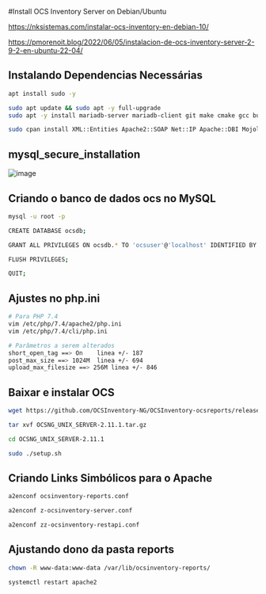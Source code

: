 #Install OCS Inventory Server on Debian/Ubuntu

https://nksistemas.com/instalar-ocs-inventory-en-debian-10/

https://pmorenoit.blog/2022/06/05/instalacion-de-ocs-inventory-server-2-9-2-en-ubuntu-22-04/

## Instalando Dependencias Necessárias
```sh
apt install sudo -y

sudo apt update && sudo apt -y full-upgrade
sudo apt -y install mariadb-server mariadb-client git make cmake gcc build-essential apache2 libapache2-mod-perl2 libapache-dbi-perl libapache-db-perl libapache2-mod-php php php-zip php-pclzip php-gd php-mysql php-soap php-curl php-json php-xml php-mbstring perl libxml-simple-perl libcompress-zlib-perl libdbi-perl libdbd-mysql-perl libnet-ip-perl libsoap-lite-perl libio-compress-perl libapache2-mod-perl2-dev libarchive-zip-perl libmojolicious-perl libplack-perl libswitch-perl php7.4-curl php7.4-gd php7.4-mbstring php7.4-xml php-xmlrpc software-properties-common ca-certificates lsb-release apt-transport-https

sudo cpan install XML::Entities Apache2::SOAP Net::IP Apache::DBI Mojolicious Switch Plack::Handler Archive::Zip
```

## mysql_secure_installation

![image](https://user-images.githubusercontent.com/10979090/208107935-70eadcf0-aa37-47ad-87a7-d43bee8a39d1.png)

## Criando o banco de dados ocs no MySQL
```sh
mysql -u root -p

CREATE DATABASE ocsdb;

GRANT ALL PRIVILEGES ON ocsdb.* TO 'ocsuser'@'localhost' IDENTIFIED BY 'ocspassword';

FLUSH PRIVILEGES;

QUIT;
```

## Ajustes no php.ini
```sh
# Para PHP 7.4
vim /etc/php/7.4/apache2/php.ini 
vim /etc/php/7.4/cli/php.ini

# Parâmetros a serem alterados
short_open_tag ==> On    linea +/- 187
post_max_size ==> 1024M  linea +/- 694
upload_max_filesize ==> 256M linea +/- 846
```

## Baixar e instalar OCS
```sh
wget https://github.com/OCSInventory-NG/OCSInventory-ocsreports/releases/download/2.11.1/OCSNG_UNIX_SERVER-2.11.1.tar.gz

tar xvf OCSNG_UNIX_SERVER-2.11.1.tar.gz

cd OCSNG_UNIX_SERVER-2.11.1

sudo ./setup.sh
```

## Criando Links Simbólicos para o Apache
```sh
a2enconf ocsinventory-reports.conf

a2enconf z-ocsinventory-server.conf

a2enconf zz-ocsinventory-restapi.conf
```

## Ajustando dono da pasta reports
```sh
chown -R www-data:www-data /var/lib/ocsinventory-reports/

systemctl restart apache2
```

